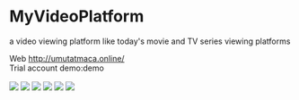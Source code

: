 # MyVideoPlatform

a video viewing platform like today's movie and TV series viewing platforms

Web http://umutatmaca.online/
<br>
Trial account demo:demo

<img src="https://i.hizliresim.com/cy15k7y.jpg" align="center">

<img src="https://i.hizliresim.com/gxzkbin.jpg" align="center">

<img src="https://i.hizliresim.com/d94qlbf.jpg" align="center">

<img src="https://i.hizliresim.com/4dmdr4t.jpg" align="center">

<img src="https://i.hizliresim.com/bvh4h3a.jpg" align="center">

<img src="https://i.hizliresim.com/fy89krl.jpg" align="center">

